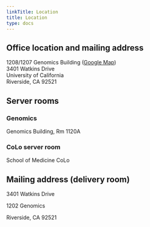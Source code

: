 ```yaml
---
linkTitle: Location
title: Location
type: docs
---
```


## Office location and mailing address

1208/1207 Genomics Building ([Google Map](https://goo.gl/OVKyxv))  
3401 Watkins Drive  
University of California  
Riverside, CA 92521  

## Server rooms

### Genomics

Genomics Building, Rm 1120A

### CoLo server room

School of Medicine CoLo 


## Mailing address (delivery room)

3401 Watkins Drive 

1202 Genomics 

Riverside, CA 92521 



